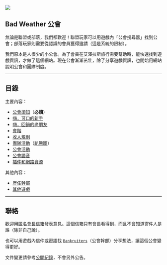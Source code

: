 ![](img_badweather.png)

## Bad Weather 公會

無論是聯盟或部落，我們都歡迎！聯盟玩家可以用遊戲內「公會搜尋器」找到公會；部落玩家則需要從認識的會員獲得邀請（這是系統的限制）。

我們原本是人很少的小公會。為了會員在艾澤拉斯旅行需要幫助時，能快速找到遊戲資訊，才做了這個網站。現在公會漸漸茁壯，除了分享遊戲資訊，也開始用網站說明公會和團隊制度。

---

## 目錄

主要內容：

- [公會須知](guidelines.html)（**必讀**）
- [嗨，可口的新手](newbies.html)
- [嗨，回鍋的老朋友](oldfriends.html)
- [會階](ranks.html)
- [收人規則](recruitment.html)
- [團隊活動](raid.html)（[趴熊團](bear.html)）
- [公會活動](activities.html)
- [公會語音](voicechat.html)
- [插件和網路資源](useful.html)

其他內容：

- [歷任幹部](alumni.html)
- [其他遊戲](othergames.html)

--- 

## 聯絡

歡迎用[匿名會長信箱](https://goo.gl/forms/rwLyIDT9gVDazd5q1)發表意見。這個信箱只有會長看得到，而且不會知道寄件人是誰（除非自己說）。

也可以用遊戲內信件或密語找 [`Bankruiters`](ranks.html)（公會幹部）分享想法，讓這個公會變得更好。

文件變更請參考[公開紀錄](https://github.com/dalechou/badweather.tw/commits/master/index.md)，不會另外公告。
